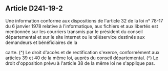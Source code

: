 ## Article D241-19-2

Une information conforme aux dispositions de l'article 32 de la loi n° 78-17 du 6 janvier 1978 relative à
l'informatique, aux fichiers et aux libertés est mentionnée sur les courriers transmis par le président du
conseil départemental et sur le site internet ou le téléservice destinés aux demandeurs et bénéficiaires de la

carte. (^)
Le droit d'accès et de rectification s'exerce, conformément aux articles 39 et 40 de la même loi, auprès du
conseil départemental. (^)
Le droit d'opposition prévu à l'article 38 de la même loi ne s'applique pas.

